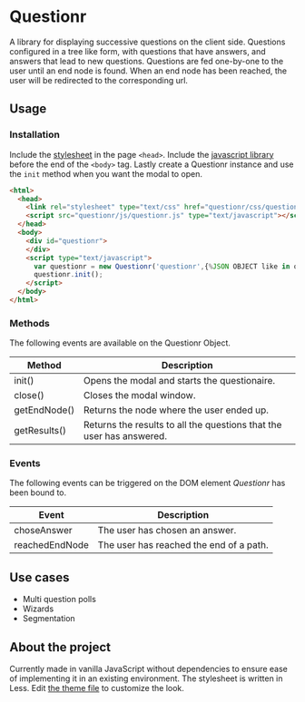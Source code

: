 Questionr
=========

A library for displaying successive questions on the client side. Questions configured in a tree like form, with questions that have answers, and answers that lead to new  questions. Questions are fed one-by-one to the user until an end node is found. When an end node has been reached, the user will be redirected to the corresponding  url.

Usage
-----

### Installation

Include the [stylesheet](https://github.com/NDeBlaauw/questionr/blob/master/questionr/css/questionr.css) in the page `<head>`. Include the [javascript library](https://github.com/NDeBlaauw/questionr/blob/master/questionr/js/questionr.js) before the end of the `<body>` tag. Lastly create a Questionr instance and use the `init` method when you want the modal to open.

```html
<html>
  <head>
    <link rel="stylesheet" type="text/css" href="questionr/css/questionr.css">
    <script src="questionr/js/questionr.js" type="text/javascript"></script>
  </head>
  <body>
    <div id="questionr">
    </div>
    <script type="text/javascript">
      var questionr = new Questionr('questionr',{%JSON OBJECT like in questionr/js/example-config.json%});
      questionr.init();
    </script>
  </body>
</html>
```

### Methods

The following events are available on the Questionr Object.

|    Method    |                             Description                              |
| ------------ | -------------------------------------------------------------------- |
| init()       | Opens the modal and starts the questionaire.                         |
| close()      | Closes the modal window.                                             |
| getEndNode() | Returns the node where the user ended up.                            |
| getResults() | Returns the results to all the questions that the user has answered. |

### Events

The following events can be triggered on the DOM element *Questionr* has been bound to.

|     Event      |               Description               |
| -------------- | --------------------------------------- |
| choseAnswer    | The user has chosen an answer.          |
| reachedEndNode | The user has reached the end of a path. |

Use cases
---------

* Multi question polls
* Wizards
* Segmentation

About the project
-----------------

Currently made in vanilla JavaScript without dependencies to ensure ease of implementing it in an existing environment. The stylesheet is written in Less. Edit [the theme file](https://github.com/NDeBlaauw/questionr/blob/master/questionr/css/theme.less) to customize the look.
